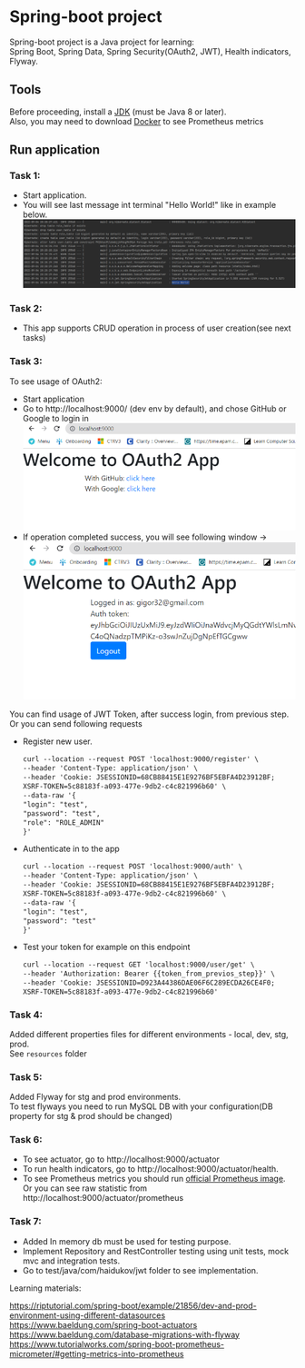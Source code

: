 # Spring-boot project
Spring-boot project is a Java project for learning:  <br/>
Spring Boot, Spring Data, Spring Security(OAuth2, JWT), Health indicators, Flyway.

## Tools
Before proceeding, install a [JDK](https://docs.oracle.com/javase/8/docs/technotes/guides/install/install_overview.html)
(must be Java 8 or later). <br/>
Also, you may need to download [Docker](https://docs.docker.com/get-docker/) to see Prometheus metrics

## Run application
### Task 1:
- Start application.
- You will see last message int terminal "Hello World!" like in example below.<br/>  ![img.png](img.png)

### Task 2:
- This app supports CRUD operation in process of user creation(see next tasks)

### Task 3:
To see usage of OAuth2:
- Start application
- Go to http://localhost:9000/ (dev env by default), and chose GitHub or Google to login in ![img_1.png](img_1.png)
- If operation completed success, you will see following window -> ![img_2.png](img_2.png) 

You can find usage of JWT Token, after success login, from previous step.
<br/> Or you can send following requests
- Register new user.<br/> 
  ```
  curl --location --request POST 'localhost:9000/register' \
  --header 'Content-Type: application/json' \
  --header 'Cookie: JSESSIONID=68CB88415E1E9276BF5EBFA4D23912BF; XSRF-TOKEN=5c88183f-a093-477e-9db2-c4c821996b60' \
  --data-raw '{
  "login": "test",
  "password": "test",
  "role": "ROLE_ADMIN"
  }'
  ```
- Authenticate in to the app
   ```
   curl --location --request POST 'localhost:9000/auth' \
   --header 'Content-Type: application/json' \
   --header 'Cookie: JSESSIONID=68CB88415E1E9276BF5EBFA4D23912BF; XSRF-TOKEN=5c88183f-a093-477e-9db2-c4c821996b60' \
   --data-raw '{
   "login": "test",
   "password": "test"
   }'
  ```
- Test your token for example on this endpoint
  ```
  curl --location --request GET 'localhost:9000/user/get' \
  --header 'Authorization: Bearer {{token_from_previos_step}}' \
  --header 'Cookie: JSESSIONID=D923A44386DAE06F6C289ECDA26CE4F0; XSRF-TOKEN=5c88183f-a093-477e-9db2-c4c821996b60'
  ```

### Task 4:
Added different properties files for different environments - local, dev, stg, prod.<br/>
See `resources` folder

### Task 5:
Added Flyway for stg and prod environments. <br/>
To test flyways you need to run MySQL DB with your configuration(DB property for stg & prod should be changed)<br/>

### Task 6:
- To see actuator, go to http://localhost:9000/actuator
- To run health indicators, go to http://localhost:9000/actuator/health. <br/>
- To see Prometheus metrics you should run [official Prometheus image](https://docs.docker.com/get-docker/).  <br/>
Or you can see raw statistic from http://localhost:9000/actuator/prometheus

### Task 7:
- Added In memory db must be used for testing purpose.
- Implement Repository and RestController testing using unit tests, mock mvc and integration tests.
- Go to test/java/com/haidukov/jwt folder to see implementation.

Learning materials:

https://riptutorial.com/spring-boot/example/21856/dev-and-prod-environment-using-different-datasources <br/>
https://www.baeldung.com/spring-boot-actuators <br/>
https://www.baeldung.com/database-migrations-with-flyway <br/>
https://www.tutorialworks.com/spring-boot-prometheus-micrometer/#getting-metrics-into-prometheus